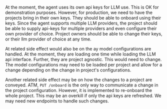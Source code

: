 At the moment, the agent uses its own api keys for LLM use. This is OK for demonstration purposes. However, for production, we need to have the projects bring in their own keys. They should be able to onboard using their keys. Since the agent supports multiple LLM providers, the project should be able to supply api-keys for multiple providers and even configure their own provider of choice. Project owners should be able to change their keys, or their llm provider of choice at any time.

At related side effect would also be on the ay model configurations are handled. At the moment, they are loading one time while loading the LLM api interface. Further, they are project agnostic. This would need to change. The model configurations may need to be loaded per project and allow for a change depending on the change in project's configurations.

Another related side effect may be on how the changes to a project are conveyed. ATM, `PUT /onboard` is the only way to communicate a change in the project configuration. However, it is implemented to re-onboard the whole project. This may be an overkill if only the api keys are refreshed. We may need new endpoints to handle such changes.